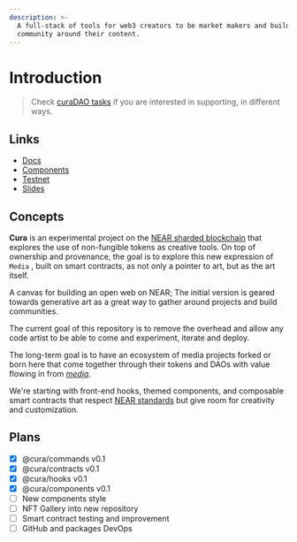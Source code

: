 ```yaml
---
description: >-
  A full-stack of tools for web3 creators to be market makers and build a
  community around their content.
---
```


# Introduction

> Check [curaDAO tasks](https://gov.near.org/t/curadao-tasks/5611) if you are interested in supporting, in different ways.

## Links

* [Docs](https://docs.ysn.design)
* [Components](https://60d9b2ac2cf86a00396f9b0f-xzwyvygops.chromatic.com)
* [Testnet](https://test.ysn.design)
* [Slides](https://www.figma.com/proto/ojREDfHiFmEPCh0rbq5Gmc/Slides?node-id=15%3A75\&scaling=min-zoom\&page-id=3%3A3792)

## Concepts

**Cura** is an experimental project on the [NEAR sharded blockchain](https://near.org) that explores the use of non-fungible tokens as creative tools. On top of ownership and provenance, the goal is to explore this new expression of `Media` , built on smart contracts, as not only a pointer to art, but as the art itself.

A canvas for building an open web on NEAR; The initial version is geared towards generative art as a great way to gather around projects and build communities.

The current goal of this repository is to remove the overhead and allow any code artist to be able to come and experiment, iterate and deploy.

The long-term goal is to have an ecosystem of media projects forked or born here that come together through their tokens and DAOs with value flowing in from [_media_](https://cryptomedia.wtf).

We're starting with front-end hooks, themed components, and composable smart contracts that respect [NEAR standards](https://nomicon.io/Standards/NonFungibleToken/README.html) but give room for creativity and customization.

## Plans

* [x] @cura/commands v0.1
* [x] @cura/contracts v0.1
* [x] @cura/hooks v0.1
* [x] @cura/components v0.1
* [ ] New components style
* [ ] NFT Gallery into new repository
* [ ] Smart contract testing and improvement
* [ ] GitHub and packages DevOps
